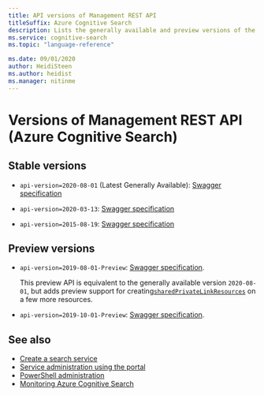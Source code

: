 ```yaml
---
title: API versions of Management REST API 
titleSuffix: Azure Cognitive Search
description: Lists the generally available and preview versions of the management REST APIs for Azure Cognitive Search.
ms.service: cognitive-search
ms.topic: "language-reference"

ms.date: 09/01/2020
author: HeidiSteen
ms.author: heidist
ms.manager: nitinme
---
```


# Versions of Management REST API (Azure Cognitive Search)

## Stable versions

+ `api-version=2020-08-01` (Latest Generally Available): [Swagger specification](https://github.com/Azure/azure-rest-api-specs/tree/master/specification/search/resource-manager/Microsoft.Search/stable/2020-08-01)

+ `api-version=2020-03-13`: [Swagger specification](https://github.com/Azure/azure-rest-api-specs/tree/master/specification/search/resource-manager/Microsoft.Search/stable/2020-03-13)

+ `api-version=2015-08-19`: [Swagger specification](https://github.com/Azure/azure-rest-api-specs/tree/master/specification/search/resource-manager/Microsoft.Search/stable/2015-08-19)

## Preview versions

+ `api-version=2019-08-01-Preview`: [Swagger specification](https://github.com/Azure/azure-rest-api-specs/tree/master/specification/search/resource-manager/Microsoft.Search/preview/2020-08-01-preview).

  This preview API is equivalent to the generally available version `2020-08-01`, but adds preview support for creating[`sharedPrivateLinkResources`](https://docs.microsoft.com/rest/api/searchmanagement/sharedprivatelinkresources) on a few more resources.

+ `api-version=2019-10-01-Preview`: [Swagger specification](https://github.com/Azure/azure-rest-api-specs/tree/master/specification/search/resource-manager/Microsoft.Search/preview/2019-10-01-preview).

## See also

+ [Create a search service](https://docs.microsoft.com/azure/search/search-create-service-portal)
+ [Service administration using the portal](https://docs.microsoft.com/azure/search/search-manage)
+ [PowerShell administration](https://docs.microsoft.com/azure/search/search-manage-powershell)
+ [Monitoring Azure Cognitive Search](https://docs.microsoft.com/azure/search/search-monitor-usage)
